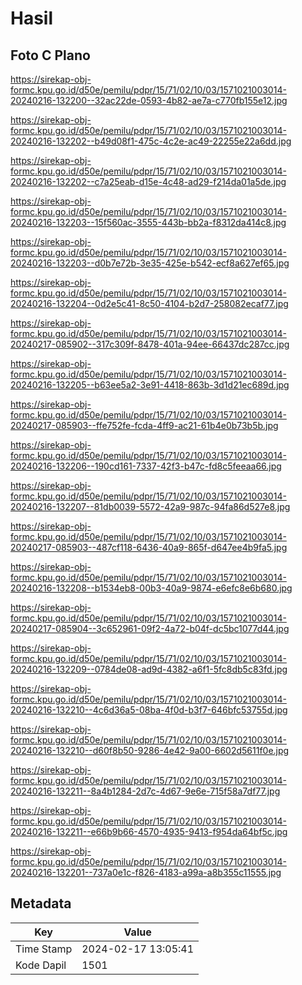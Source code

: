 # Hasil

## Foto C Plano

https://sirekap-obj-formc.kpu.go.id/d50e/pemilu/pdpr/15/71/02/10/03/1571021003014-20240216-132200--32ac22de-0593-4b82-ae7a-c770fb155e12.jpg

https://sirekap-obj-formc.kpu.go.id/d50e/pemilu/pdpr/15/71/02/10/03/1571021003014-20240216-132202--b49d08f1-475c-4c2e-ac49-22255e22a6dd.jpg

https://sirekap-obj-formc.kpu.go.id/d50e/pemilu/pdpr/15/71/02/10/03/1571021003014-20240216-132202--c7a25eab-d15e-4c48-ad29-f214da01a5de.jpg

https://sirekap-obj-formc.kpu.go.id/d50e/pemilu/pdpr/15/71/02/10/03/1571021003014-20240216-132203--15f560ac-3555-443b-bb2a-f8312da414c8.jpg

https://sirekap-obj-formc.kpu.go.id/d50e/pemilu/pdpr/15/71/02/10/03/1571021003014-20240216-132203--d0b7e72b-3e35-425e-b542-ecf8a627ef65.jpg

https://sirekap-obj-formc.kpu.go.id/d50e/pemilu/pdpr/15/71/02/10/03/1571021003014-20240216-132204--0d2e5c41-8c50-4104-b2d7-258082ecaf77.jpg

https://sirekap-obj-formc.kpu.go.id/d50e/pemilu/pdpr/15/71/02/10/03/1571021003014-20240217-085902--317c309f-8478-401a-94ee-66437dc287cc.jpg

https://sirekap-obj-formc.kpu.go.id/d50e/pemilu/pdpr/15/71/02/10/03/1571021003014-20240216-132205--b63ee5a2-3e91-4418-863b-3d1d21ec689d.jpg

https://sirekap-obj-formc.kpu.go.id/d50e/pemilu/pdpr/15/71/02/10/03/1571021003014-20240217-085903--ffe752fe-fcda-4ff9-ac21-61b4e0b73b5b.jpg

https://sirekap-obj-formc.kpu.go.id/d50e/pemilu/pdpr/15/71/02/10/03/1571021003014-20240216-132206--190cd161-7337-42f3-b47c-fd8c5feeaa66.jpg

https://sirekap-obj-formc.kpu.go.id/d50e/pemilu/pdpr/15/71/02/10/03/1571021003014-20240216-132207--81db0039-5572-42a9-987c-94fa86d527e8.jpg

https://sirekap-obj-formc.kpu.go.id/d50e/pemilu/pdpr/15/71/02/10/03/1571021003014-20240217-085903--487cf118-6436-40a9-865f-d647ee4b9fa5.jpg

https://sirekap-obj-formc.kpu.go.id/d50e/pemilu/pdpr/15/71/02/10/03/1571021003014-20240216-132208--b1534eb8-00b3-40a9-9874-e6efc8e6b680.jpg

https://sirekap-obj-formc.kpu.go.id/d50e/pemilu/pdpr/15/71/02/10/03/1571021003014-20240217-085904--3c652961-09f2-4a72-b04f-dc5bc1077d44.jpg

https://sirekap-obj-formc.kpu.go.id/d50e/pemilu/pdpr/15/71/02/10/03/1571021003014-20240216-132209--0784de08-ad9d-4382-a6f1-5fc8db5c83fd.jpg

https://sirekap-obj-formc.kpu.go.id/d50e/pemilu/pdpr/15/71/02/10/03/1571021003014-20240216-132210--4c6d36a5-08ba-4f0d-b3f7-646bfc53755d.jpg

https://sirekap-obj-formc.kpu.go.id/d50e/pemilu/pdpr/15/71/02/10/03/1571021003014-20240216-132210--d60f8b50-9286-4e42-9a00-6602d5611f0e.jpg

https://sirekap-obj-formc.kpu.go.id/d50e/pemilu/pdpr/15/71/02/10/03/1571021003014-20240216-132211--8a4b1284-2d7c-4d67-9e6e-715f58a7df77.jpg

https://sirekap-obj-formc.kpu.go.id/d50e/pemilu/pdpr/15/71/02/10/03/1571021003014-20240216-132211--e66b9b66-4570-4935-9413-f954da64bf5c.jpg

https://sirekap-obj-formc.kpu.go.id/d50e/pemilu/pdpr/15/71/02/10/03/1571021003014-20240216-132201--737a0e1c-f826-4183-a99a-a8b355c11555.jpg


## Metadata

| Key        | Value               |
| ---------- | ------------------- |
| Time Stamp | 2024-02-17 13:05:41 |
| Kode Dapil | 1501                |



